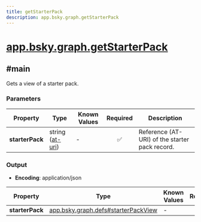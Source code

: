 ```yaml
---
title: getStarterPack
description: app.bsky.graph.getStarterPack
---
```


# [app.bsky.graph.getStarterPack](https://github.com/myConsciousness/atproto.dart/blob/main/lexicons/app/bsky/graph/getStarterPack.json)

## #main

Gets a view of a starter pack.

### Parameters

| Property | Type | Known Values | Required | Description |
| --- | --- | --- | :---: | --- |
| **starterPack** | string ([at-uri](https://atproto.com/specs/at-uri-scheme)) | - | ✅ | Reference (AT-URI) of the starter pack record. |

### Output

- **Encoding**: application/json

| Property | Type | Known Values | Required | Description |
| --- | --- | --- | :---: | --- |
| **starterPack** | [app.bsky.graph.defs#starterPackView](../../../../lexicons/app/bsky/graph/defs.md#starterpackview) | - | ✅ | - |
